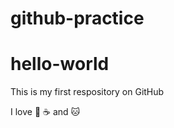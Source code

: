 # github-practice
# hello-world

This is my first respository on GitHub

I love :sushi: :coffee: and :cat:

